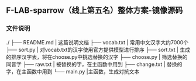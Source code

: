 ## F-LAB-sparrow（线上第五名）整体方案-镜像源码

### 文件说明
./
├── README.md                           | 这篇说明文档
├── vocab.txt                        		 | 常用中文汉字大约7000个
├── sort.py                                	 | 对vocab.txt的汉字使用官方提供模型进行排序
├── sort.txt                              | 生成的排序汉字表，将在choose.py中挑选替换的汉字
├── choose.py                                | 筛选替换的同音字
├──  raw.txt                                     | 被替换的字，在主函数中用到
├── change.txt                                | 替换的字，在主函数中用到
└── main.py                                    |主函数，生成对抗文本


